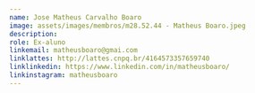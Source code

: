 ```yaml
---
name: Jose Matheus Carvalho Boaro
image: assets/images/membros/m28.52.44 - Matheus Boaro.jpeg
description:
role: Ex-aluno
linkemail: matheusboaro@gmai.com
linklattes: http://lattes.cnpq.br/4164573357659740
linklinkedin: https://www.linkedin.com/in/matheusboaro/
linkinstagram: matheusboaro
---
```


